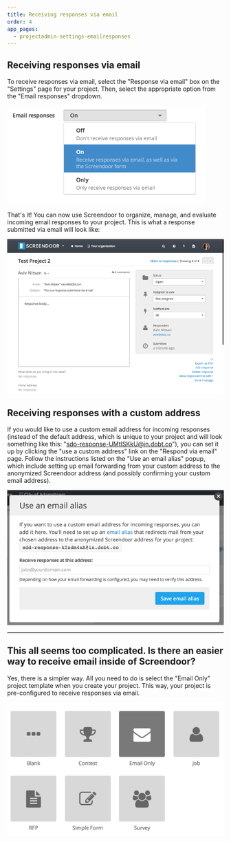 ```yaml
---
title: Receiving responses via email
order: 4
app_pages:
  - projectadmin-settings-emailresponses
---
```


## Receiving responses via email

To receive responses via email, select the "Response via email" box on the "Settings" page for your project. Then, select the appropriate option from the "Email responses" dropdown.

![email responses](../images/email_responses.png)

That's it! You can now use Screendoor to organize, manage, and evaluate incoming email responses to your project. This is what a response submitted via email will look like:

![response submitted via email](../images/emailed_response.png)

## Receiving responses with a custom address

If you would like to use a custom email address for incoming responses (instead of the default address, which is unique to your project and will look something like this: "sdp-response-UMtlSKkU@in.dobt.co"), you can set it up by clicking the "use a custom address" link on the "Respond via email" page. Follow the instructions listed on the "Use an email alias" popup, which include setting up email forwarding from your custom address to the anonymized Screendoor address (and possibly confirming your custom email address).

![custom email address](../images/email_response_alias.png)

---

## This all seems too complicated. Is there an easier way to receive email inside of Screendoor?
Yes, there is a simpler way. All you need to do is select the "Email Only" project template when you create your project. This way, your project is pre-configured to receive responses via email.

![email only](../images/email_only.png)

